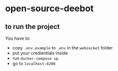 # open-source-deebot

## to run the project

You have to:
- copy `.env.example`  to `.env`  in the `websocket` folder
- put your credientials inside
- run `docker-compose up`
- go to `localhost:4200` 